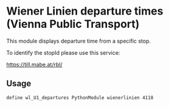 
# Wiener Linien departure times (Vienna Public Transport)
This module displays departure time from a specific stop.

To identify the stopId please use this service:

https://till.mabe.at/rbl/


## Usage
```
define wl_U1_departures PythonModule wienerlinien 4118
```
